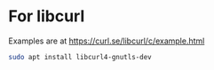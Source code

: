 # For libcurl

Examples are at 
https://curl.se/libcurl/c/example.html

```sh
sudo apt install libcurl4-gnutls-dev
```
